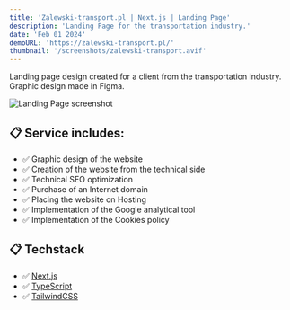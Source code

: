 ```yaml
---
title: 'Zalewski-transport.pl | Next.js | Landing Page'
description: 'Landing Page for the transportation industry.'
date: 'Feb 01 2024'
demoURL: 'https://zalewski-transport.pl/'
thumbnail: '/screenshots/zalewski-transport.avif'
---
```


Landing page design created for a client from the transportation industry. Graphic design made in Figma.

![Landing Page screenshot](/screenshots/zalewski-transport.avif)

## 📋 Service includes:

- ✅ Graphic design of the website
- ✅ Creation of the website from the technical side
- ✅ Technical SEO optimization
- ✅ Purchase of an Internet domain
- ✅ Placing the website on Hosting
- ✅ Implementation of the Google analytical tool
- ✅ Implementation of the Cookies policy

## 📋 Techstack

- ✅ [Next.js](https://nextjs.org/)
- ✅ [TypeScript](https://www.typescriptlang.org/)
- ✅ [TailwindCSS](https://tailwindcss.com/)
